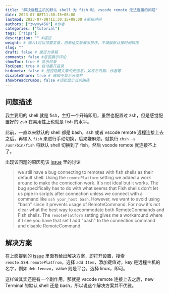 ```yaml
---
title: "解决远程主机的默认 shell 为 fish 时，vscode remote 无法连接的问题"
date: 2023-07-08T11:30:15+08:00
lastmod: 2023-07-08T11:30:15+08:00 #更新时间
authors: ["zwyyy456"] #作者
categories: ["tutorial"]
tags: ["tips"]
description: "" #描述
weight: # 输入1可以顶置文章，用来给文章展示排序，不填就默认按时间排序
slug: ""
draft: false # 是否为草稿
comments: false #是否展示评论
showToc: true # 显示目录
TocOpen: true # 自动展开目录
hidemeta: false # 是否隐藏文章的元信息，如发布日期、作者等
disableShare: true # 底部不显示分享栏
showbreadcrumbs: false #顶部显示当前路径
---
```

## 问题描述

我主要用的 shell 就是 fish，主打一个开箱即用，虽然也配置过 zsh，但是感觉配置好的 zsh 在易用性上也就是 fish 的水平。

此前，一直以来默认的 shell 都是 bash，ssh 或者 vscode remote 远程连接上去之后，再输入 `fish` 来进行手动切换，后来嫌麻烦，就执行 `chsh -s /usr/bin/fish` 将默认 shell 切换到了 fish，然后 vscode remote 就连接不上了。

出现该问题的原因见该 [issue](https://github.com/microsoft/vscode-remote-release/issues/2509) 里的讨论

> we still have a bug connecting to remotes with fish shells as their default shell. Using the `remotePlatform` setting we added a work around to make the connection work. It's not ideal but it works. The bug specifically has to do with what seems that Fish shells don't let us pipe in scripts after connection unless we connect with a command like `ssh your_host bash`. However, we want to avoid using "bash" since it prevents usage of RemoteCommand. For now it's not clear what the best way to accommodate both RemoteCommands and Fish shells. The `remotePlatform` setting gives me a workaround where if I see you have that set I add "bash" to the connection command and disable RemoteCommand.

## 解决方案

在上面提到的 [issue](https://github.com/microsoft/vscode-remote-release/issues/2509) 里面有给出解决方案，即打开设置，搜索 `remote.SSH.remotePlatfrom`，选择 `add Item`，添加键值对，key 是远程主机的名字，例如 `deb-lenovo`，value 则是平台，选择 linux，即可。

这样做其实还是有一个副作用，那就是 vscode remote 连接上去之后，new Terminal 的默认 shell 还是 bash，所以说这个解决方案并不优雅。
